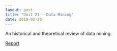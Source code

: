 ```yaml
---
layout: post
title: "Unit 21 - Data Mining"
date: 2019-02-20
---
```


An historical and theoretical review of data mining.

[Report](https://drive.proton.me/urls/86QVMAN8PC#FDFlpTaHayXs)